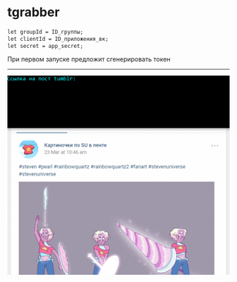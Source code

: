 # tgrabber

    let groupId = ID_группы;
    let clientId = ID_приложения_вк;
    let secret = app_secret;
    
При первом запуске предложит сгенерировать токен

----

![example](https://github.com/fortael/tgrabber/blob/master/example.gif?raw=true)